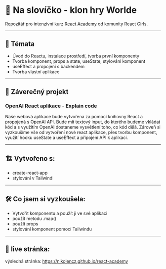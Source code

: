 # 📝 Na slovíčko - klon hry Worlde

Repozitář pro intenzivní kurz [React Academy](https://reactgirls.com/akademie) od komunity React Girls.

---


## 📜 Témata

- Úvod do Reactu, instalace prostředí, tvorba první komponenty
- Tvorba komponent, props a state, useState, stylování komponent
- useEffect a propojení s backendem
- Tvorba vlastní aplikace

---

## 🧭 Záverečný projekt

### OpenAI React aplikace - Explain code

Naše webová aplikace bude vytvořena za pomocí knihovny React a propojená s OpenAI API. Bude mít textový input, do kterého budeme vkládat kód a s využitím OpenAI dostaneme vysvětlení toho, co kód dělá. Zároveň si vyzkoušíme vše od vytvoření nové react aplikace, přes tvorbu komponent, využití hooku useState a useEffect a připojení API k aplikaci.


---

## 🏗️ Vytvořeno s:

- create-react-app
- stylování v Tailwind

---

## 🛠️ Co jsem si vyzkoušela:

- Vytvořit komponentu a použít ji ve své aplikaci
- použít metodu .map()
- použít props
- stylování komponent pomocí Tailwindu

---

## 👀 live stránka:

výsledná stránka: https://nikolencz.github.io/react-academy

